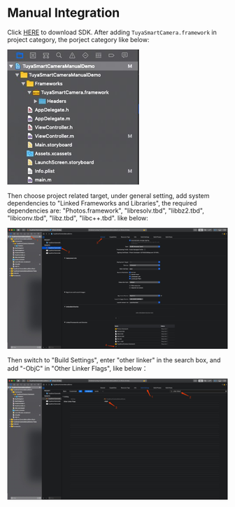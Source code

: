 # Manual Integration

Click [HERE](https://airtake-public-data.oss-cn-hangzhou.aliyuncs.com/smart/app/package/sdk/ios/TuyaSmartCamera-V3.1.0.zip) to download SDK. After adding ```TuyaSmartCamera.framework``` in project category, the porject category like below:

![Project Category](./images/camera_sdk_import_1.png)

Then choose project related target, under general setting, add system dependencies to "Linked Frameworks and Libraries", the required dependencies are: "Photos.framework", "libresolv.tbd", "libbz2.tbd", "libiconv.tbd", "libz.tbd", "libc++.tbd". like below:

![Adding Procedure](./images/camera_sdk_import_2.png)

Then switch to "Build Settings", enter "other linker" in the search box, and add "-ObjC" in "Other Linker Flags", like below：

![Adding Finish](./images/camera_sdk_import_3.png)

